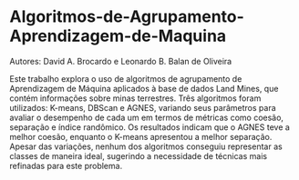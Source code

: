 # Algoritmos-de-Agrupamento-Aprendizagem-de-Maquina

Autores: David A. Brocardo e Leonardo B. Balan de Oliveira

Este trabalho explora o uso de algoritmos de agrupamento de Aprendizagem de Máquina aplicados à base de dados Land Mines, que contém informações sobre minas terrestres. Três algoritmos foram utilizados: K-means, DBScan e AGNES, variando seus parâmetros para avaliar o desempenho de cada um em termos de métricas como coesão, separação e índice randômico. Os resultados indicam que o AGNES teve a melhor coesão, enquanto o K-means apresentou a melhor separação. Apesar das variações, nenhum dos algoritmos conseguiu representar as classes de maneira ideal, sugerindo a necessidade de técnicas mais refinadas para este problema. 
